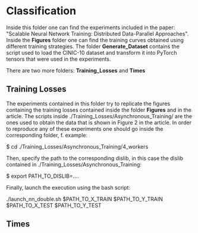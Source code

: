 # Classification
Inside this folder one can find the experiments included in the paper: "Scalable Neural Network Training: Distributed Data-Parallel Approaches". 
Inside the **Figures** folder one can find the training curves obtained using different training strategies. The folder **Generate_Dataset** contains the script used to load the CINIC-10 dataset and transform it 
into PyTorch tensors that were used in the experiments. 

There are two more folders: **Training_Losses** and **Times**

## Training Losses
The experiments contained in this folder try to replicate the figures containing the training losses contained inside the folder **Figures** and in the article. The scripts inside ./Training_Losses/Asynchronous_Training/ are the ones used to obtain the data that is shown in Figure 2 in the article. 
In order to reproduce any of these experiments one should go inside the corresponding folder, f. example:

$ cd ./Training_Losses/Asynchronous_Training/4_workers

Then, specify the path to the corresponding dislib, in this case the dislib contained in ./Training_Losses/Asynchronous_Training:

$ export PATH_TO_DISLIB=....

Finally, launch the execution using the bash script:

./launch_nn_double.sh $PATH_TO_X_TRAIN $PATH_TO_Y_TRAIN $PATH_TO_X_TEST $PATH_TO_Y_TEST

## Times
